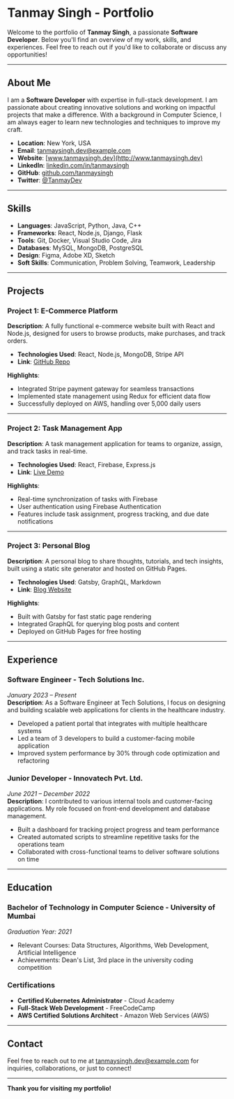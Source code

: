 # Tanmay Singh - Portfolio

Welcome to the portfolio of **Tanmay Singh**, a passionate **Software Developer**. Below you'll find an overview of my work, skills, and experiences. Feel free to reach out if you'd like to collaborate or discuss any opportunities!

---

## About Me

I am a **Software Developer** with expertise in full-stack development. I am passionate about creating innovative solutions and working on impactful projects that make a difference. With a background in Computer Science, I am always eager to learn new technologies and techniques to improve my craft.

- **Location**: New York, USA
- **Email**: tanmaysingh.dev@example.com
- **Website**: [www.tanmaysingh.dev](http://www.tanmaysingh.dev)
- **LinkedIn**: [linkedin.com/in/tanmaysingh](https://linkedin.com/in/tanmaysingh)
- **GitHub**: [github.com/tanmaysingh](https://github.com/tanmaysingh)
- **Twitter**: [@TanmayDev](https://twitter.com/TanmayDev)

---

## Skills

- **Languages**: JavaScript, Python, Java, C++
- **Frameworks**: React, Node.js, Django, Flask
- **Tools**: Git, Docker, Visual Studio Code, Jira
- **Databases**: MySQL, MongoDB, PostgreSQL
- **Design**: Figma, Adobe XD, Sketch
- **Soft Skills**: Communication, Problem Solving, Teamwork, Leadership

---

## Projects

### Project 1: **E-Commerce Platform**
**Description**: A fully functional e-commerce website built with React and Node.js, designed for users to browse products, make purchases, and track orders.
- **Technologies Used**: React, Node.js, MongoDB, Stripe API
- **Link**: [GitHub Repo](https://github.com/tanmaysingh/e-commerce-platform)

**Highlights**:
- Integrated Stripe payment gateway for seamless transactions
- Implemented state management using Redux for efficient data flow
- Successfully deployed on AWS, handling over 5,000 daily users

---

### Project 2: **Task Management App**
**Description**: A task management application for teams to organize, assign, and track tasks in real-time.
- **Technologies Used**: React, Firebase, Express.js
- **Link**: [Live Demo](https://www.tanmaysingh.dev/task-manager)

**Highlights**:
- Real-time synchronization of tasks with Firebase
- User authentication using Firebase Authentication
- Features include task assignment, progress tracking, and due date notifications

---

### Project 3: **Personal Blog**
**Description**: A personal blog to share thoughts, tutorials, and tech insights, built using a static site generator and hosted on GitHub Pages.
- **Technologies Used**: Gatsby, GraphQL, Markdown
- **Link**: [Blog Website](https://www.tanmaysingh.dev/blog)

**Highlights**:
- Built with Gatsby for fast static page rendering
- Integrated GraphQL for querying blog posts and content
- Deployed on GitHub Pages for free hosting

---

## Experience

### **Software Engineer** - Tech Solutions Inc.
*January 2023 – Present*  
**Description**: As a Software Engineer at Tech Solutions, I focus on designing and building scalable web applications for clients in the healthcare industry.
- Developed a patient portal that integrates with multiple healthcare systems
- Led a team of 3 developers to build a customer-facing mobile application
- Improved system performance by 30% through code optimization and refactoring

### **Junior Developer** - Innovatech Pvt. Ltd.
*June 2021 – December 2022*  
**Description**: I contributed to various internal tools and customer-facing applications. My role focused on front-end development and database management.
- Built a dashboard for tracking project progress and team performance
- Created automated scripts to streamline repetitive tasks for the operations team
- Collaborated with cross-functional teams to deliver software solutions on time

---

## Education

### **Bachelor of Technology in Computer Science** - University of Mumbai
*Graduation Year: 2021*  
- Relevant Courses: Data Structures, Algorithms, Web Development, Artificial Intelligence
- Achievements: Dean's List, 3rd place in the university coding competition

### **Certifications**
- **Certified Kubernetes Administrator** - Cloud Academy
- **Full-Stack Web Development** - FreeCodeCamp
- **AWS Certified Solutions Architect** - Amazon Web Services (AWS)

---

## Contact

Feel free to reach out to me at [tanmaysingh.dev@example.com](mailto:tanmaysingh.dev@example.com) for inquiries, collaborations, or just to connect!

---

**Thank you for visiting my portfolio!**

